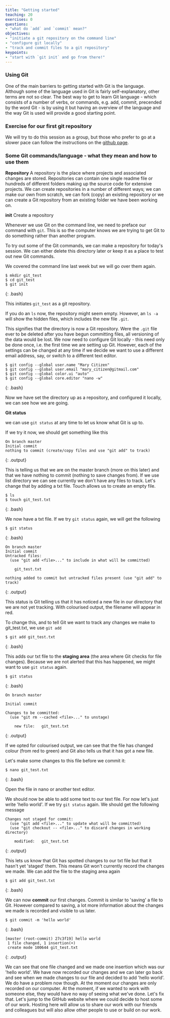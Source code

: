 ```yaml
---
title: "Getting started"
teaching: 20
exercises: 0
questions:
- "what do `add` and `commit` mean?"
objectives:
- "initiate a git repository on the command line"
- "configure git locally"
- "track and commit files to a git repository"
keypoints:
- "start with `git init` and go from there!"
---
```

### Using Git
One of the main barriers to getting started with Git is the language. Although some of the language used in Git is fairly self-explanatory, other terms are not so clear. The best way to get to learn Git language - which consists of a number of verbs, or commands, e.g. add, commit, precended by the word Git - is by using it but having an overview of the language and the way Git is used will provide a good starting point.

<!demonstrate Git commands whilst outlining what they mean>

### Exercise for our first git repository

We will try to do this session as a group, but those who prefer to go at a slower pace can follow the instructions on the [github page](https://github.com/data-lessons/library-git).  

### Some Git commands/language - what they mean and how to use them

**Repository** A repository is the place where projects and associated changes are stored. Repositories can contain one single readme file or hundreds of different folders making up the source code for extensive projects. We can create repositories in a number of different ways; we can make our own from scratch, we can fork (copy) an existing repository or we can create a Git repository from an existing folder we have been working on.

**init** Create a repository

Whenever we use Git on the command line, we need to preface our command with `git`. This is so the computer knows we are trying to get Git to do something rather than another program.

To try out some of the Git commands, we can make a repository for today's session. We can either delete this directory later or keep it as a place to test out new Git commands.

We covered the command line last week but we will go over them again. <!explain commands as we go along>

~~~
$ mkdir git_test
$ cd git_test
$ git init
~~~
{: .bash}

This initiates `git_test` as a git repository. 

If you do an `ls` now, the repository might seem empty. However, an `ls -a` will show the hidden files, which includes the new file `.git`.

This signifies that the directory is now a Git repository. Were the `.git` file ever to be deleted after you have begun committing files, all versioning of the data would be lost. 
We now need to configure Git locally - this need only be done once, i.e. the first time we are setting up Git. However, each of the settings can be changed at any time if we decide we want to use a different email address, say, or switch to a different text editor.

~~~
$ git config --global user.name "Mary Citizen"
$ git config --global user.email "mary_citizen@gitmail.com"
$ git config --global color.ui "auto"
$ git config --global core.editor "nano -w"
~~~
{: .bash}

Now we have set the directory up as a repository, and configured it locally, we can see how we are going.

**Git status**

we can use `git status` at any time to let us know what Git is up to.

If we try it now, we should get something like this

~~~
On branch master
Initial commit
nothing to commit (create/copy files and use "git add" to track)
~~~
{: .output}

This is telling us that we are on the master branch (more on this later) and that we have nothing to commit (nothing to save changes from).
If we use list directory we can see currently we don't have any files to track. Let's change that by adding a txt file. Touch allows us to create an empty file.

~~~
$ ls
$ touch git_test.txt
~~~
{: .bash}

We now have a txt file. If we try `git status` again, we will get the following

~~~
$ git status
~~~
{: .bash}
~~~
On branch master
Initial commit
Untracked files:
  (use "git add <file>..." to include in what will be committed)

    git_test.txt

nothing added to commit but untracked files present (use "git add" to track)
~~~
{: .output}

This status is Git telling us that it has noticed a new file in our directory that we are not yet tracking. With colourised output, the filename will appear in red.

To change this, and to tell Git we want to track any changes we make to git_test.txt, we use `git add`

~~~
$ git add git_test.txt
~~~
{: .bash}

This adds our txt file to the **staging area** (the area where Git checks for file changes). Because we are not alerted that this has happened, we might want to use `git status` again.

~~~
$ git status
~~~
{: .bash}
~~~
On branch master

Initial commit

Changes to be committed:
  (use "git rm --cached <file>..." to unstage)

    new file:   git_test.txt
~~~
{: .output}

If we opted for colourised output, we can see that the file has changed colour (from red to green) and Git also tells us that it has got a new file.

Let's make some changes to this file before we commit it:

~~~
$ nano git_test.txt
~~~
{: .bash}

Open the file in nano or another text editor.

We should now be able to add some text to our text file. For now let's just write 'hello world'. If we try `git status` again. We should get the following message

~~~
Changes not staged for commit:
  (use "git add <file>..." to update what will be committed)
  (use "git checkout -- <file>..." to discard changes in working directory)

    modified:   git_test.txt
~~~
{: .output}

This lets us know that Git has spotted changes to our txt file but that it hasn't yet 'staged' them. This means Git won't currently record the changes we made. We can add the file to the staging area again

~~~
$ git add git_test.txt
~~~
{: .bash}

We can now **commit** our first changes. Commit is similar to 'saving' a file to Git. However compared to saving, a lot more information about the changes we made is recorded and visible to us later.

~~~
$ git commit -m 'hello world'
~~~
{: .bash}
~~~
[master (root-commit) 27c3f19] hello world
 1 file changed, 1 insertion(+)
 create mode 100644 git_test.txt
~~~
{: .output}

We can see that one file changed and we made one insertion which was our 'hello world'. We have now recorded our changes and we can later go back and see when we made changes to our file and decided to add 'hello world'. We do have a problem now though. At the moment our changes are only recorded on our computer. At the moment, if we wanted to work with someone else, they would have no way of seeing what we've done. Let's fix that. Let's jump to the GitHub website where we could decide to host some of our work. Hosting here will allow us to share our work with our friends and colleagues but will also allow other people to use or build on our work.
